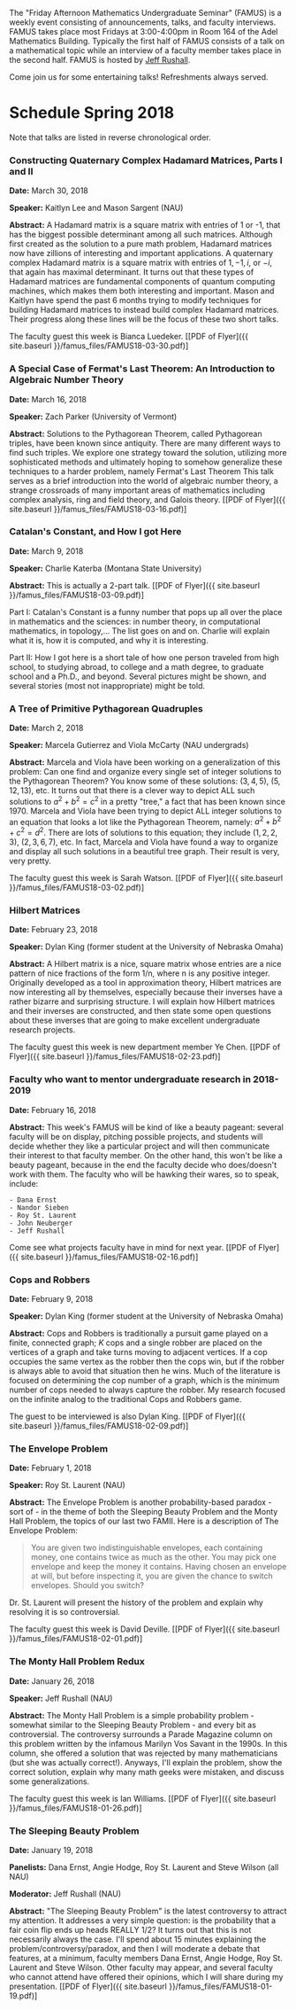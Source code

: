 The "Friday Afternoon Mathematics Undergraduate Seminar" (FAMUS) is a weekly event consisting of announcements, talks, and faculty interviews.  FAMUS takes place most Fridays at 3:00-4:00pm in Room 164 of the Adel Mathematics Building.  Typically the first half of FAMUS consists of a talk on a mathematical topic while an interview of a faculty member takes place in the second half. FAMUS is hosted by [Jeff Rushall](https://nau.edu/cefns/natsci/math/directory-full-time/rushall-jeff/).

Come join us for some entertaining talks!  Refreshments always served.

# Schedule Spring 2018 #

Note that talks are listed in reverse chronological order.

### Constructing Quaternary Complex Hadamard Matrices, Parts I and II

**Date:** March 30, 2018

**Speaker:** Kaitlyn Lee and Mason Sargent (NAU)

**Abstract:** A Hadamard matrix is a square matrix with entries of 1 or -1, that has the biggest possible determinant among all such matrices.  Although first created as the solution to a pure math problem, Hadamard matrices now have zillions of interesting and important applications.  A quaternary complex Hadamard matrix is a square matrix with entries of $1, -1, i$, or $-i$, that again has maximal determinant.  It turns out that these types of Hadamard matrices are fundamental components of quantum computing machines, which makes them both interesting and important.  Mason and Kaitlyn have spend the past 6 months trying to modify techniques for building Hadamard matrices to instead build complex Hadamard matrices.  Their progress along these lines will be the focus of these two short talks.  

The faculty guest this week is Bianca Luedeker.  [[PDF of Flyer]({{ site.baseurl }}/famus_files/FAMUS18-03-30.pdf)]

### A Special Case of Fermat's Last Theorem: An Introduction to Algebraic Number Theory

**Date:** March 16, 2018

**Speaker:** Zach Parker (University of Vermont)

**Abstract:** Solutions to the Pythagorean Theorem, called Pythagorean triples, have been known since antiquity.  There are many different ways to find such triples. We explore one strategy toward the solution, utilizing more sophisticated methods and ultimately hoping to somehow generalize these techniques to a harder problem, namely Fermat's Last Theorem  This talk serves as a brief introduction into the world of algebraic number theory, a strange crossroads of many important areas of mathematics including complex analysis, ring and field theory, and Galois theory.   [[PDF of Flyer]({{ site.baseurl }}/famus_files/FAMUS18-03-16.pdf)]

### Catalan's Constant, and How I got Here

**Date:** March 9, 2018

**Speaker:** Charlie Katerba (Montana State University)

**Abstract:** This is actually a 2-part talk.  [[PDF of Flyer]({{ site.baseurl }}/famus_files/FAMUS18-03-09.pdf)]

Part I: Catalan's Constant is a funny number that pops up all over the place in mathematics and the sciences: in number theory, in computational mathematics, in topology,... The list goes on and on.  Charlie will explain what it is, how it is computed, and why it is interesting.  

Part II: How I got here is a short tale of how one person traveled from high school, to studying abroad, to college and a math degree, to graduate school and a Ph.D., and beyond.  Several pictures might be shown, and several stories (most not inappropriate) might be told.  

### A Tree of Primitive Pythagorean Quadruples ###

**Date:** March 2, 2018

**Speaker:** Marcela Gutierrez and Viola McCarty (NAU undergrads)

**Abstract:**  Marcela and Viola have been working on a generalization of this problem: Can one find and organize every single set of integer solutions to the Pythagorean Theorem?  You know some of these solutions: $(3,4,5)$, $(5,12,13)$, etc.  It turns out that there is a clever way to depict ALL such solutions to $a^2 + b^2 = c^2$ in a pretty "tree," a fact that has been known since 1970.  Marcela and Viola have been trying to depict ALL integer solutions to an equation that looks a lot like the Pythagorean Theorem, namely: $a^2 + b^2 + c^2 = d^2$. There are lots of solutions to this equation; they include $(1,2,2,3)$, $(2,3,6,7)$, etc.  In fact, Marcela and Viola have found a way to organize and display all such solutions in a beautiful tree graph.  Their result is very, very pretty.

The faculty guest this week is Sarah Watson.  [[PDF of Flyer]({{ site.baseurl }}/famus_files/FAMUS18-03-02.pdf)]

### Hilbert Matrices ###

**Date:** February 23, 2018

**Speaker:** Dylan King (former student at the University of Nebraska Omaha)

**Abstract:**  A Hilbert matrix is a nice, square matrix whose entries are a nice pattern of nice fractions of the form 1/n, where n is any positive integer.  Originally developed as a tool in approximation theory, Hilbert matrices are now interesting all by themselves, especially because their inverses have a rather bizarre and surprising structure.  I will explain how Hilbert matrices and their inverses are constructed, and then state some open questions about these inverses that are going to make excellent undergraduate research projects.

The faculty guest this week is new department member Ye Chen.  [[PDF of Flyer]({{ site.baseurl }}/famus_files/FAMUS18-02-23.pdf)]

### Faculty who want to mentor undergraduate research in 2018-2019  ###

**Date:** February 16, 2018

**Abstract:** This week's FAMUS will be kind of like a beauty pageant: several faculty will be on display, pitching possible projects, and students will decide whether they like a particular project and will then communicate their interest to that faculty member.  On the other hand, this won't be like a beauty pageant, because in the end the faculty decide who does/doesn't work with them.  The faculty who will be hawking their wares, so to speak, include:

    - Dana Ernst
    - Nandor Sieben
    - Roy St. Laurent
    - John Neuberger
    - Jeff Rushall

Come see what projects faculty have in mind for next year.  [[PDF of Flyer]({{ site.baseurl }}/famus_files/FAMUS18-02-16.pdf)]

### Cops and Robbers  ###

**Date:** February 9, 2018

**Speaker:** Dylan King (former student at the University of Nebraska Omaha)

**Abstract:**  Cops and Robbers is traditionally a pursuit game played on a finite, connected graph; $K$ cops and a single robber are placed on the vertices of a graph and take turns moving to adjacent vertices.  If a cop occupies the same vertex as the robber then the cops win, but if the robber is always able to avoid that situation then he wins.  Much of the literature is focused on determining the cop number of a graph, which is the minimum number of cops needed to always capture the robber.  My research focused on the infinite analog to the traditional Cops and Robbers game.

The guest to be interviewed is also Dylan King.  [[PDF of Flyer]({{ site.baseurl }}/famus_files/FAMUS18-02-09.pdf)]

### The Envelope Problem  ###

**Date:** February 1, 2018

**Speaker:** Roy St. Laurent (NAU)

**Abstract:**  The Envelope Problem is another probability-based paradox - sort of - in the theme of both the Sleeping Beauty Problem and the Monty Hall Problem, the topics of our last two FAMII.  Here is a description of The Envelope Problem:

> You are given two indistinguishable envelopes, each containing money, one contains twice as much as the other. You may pick one envelope and keep the money it contains.  Having chosen an envelope at will, but before inspecting it, you are given the chance to switch envelopes. Should you switch?

Dr. St. Laurent will present the history of the problem and explain why resolving it is so controversial.

The faculty guest this week is David Deville.  [[PDF of Flyer]({{ site.baseurl }}/famus_files/FAMUS18-02-01.pdf)]

### The Monty Hall Problem Redux  ###

**Date:** January 26, 2018

**Speaker:** Jeff Rushall (NAU)

**Abstract:**  The Monty Hall Problem is a simple probability problem - somewhat similar to the Sleeping Beauty Problem - and every bit as controversial.  The controversy surrounds a Parade Magazine column on this problem written by the infamous Marilyn Vos Savant in the 1990s.  In this column, she offered a solution that was rejected by many mathematicians (but she was actually correct!).  Anyways, I'll explain the problem, show the correct solution, explain why many math geeks were mistaken, and discuss some generalizations.

The faculty guest this week is Ian Williams.  [[PDF of Flyer]({{ site.baseurl }}/famus_files/FAMUS18-01-26.pdf)]

###  The Sleeping Beauty Problem  ###

**Date:** January 19, 2018

**Panelists:** Dana Ernst, Angie Hodge, Roy St. Laurent and Steve Wilson (all NAU)

**Moderator:** Jeff Rushall (NAU)

**Abstract:** "The Sleeping Beauty Problem" is the latest controversy to attract my attention.  It addresses a very simple question: is the probability that a fair coin flip ends up heads REALLY 1/2?  It turns out that this is not necessarily always the case.  I'll spend about 15 minutes explaining the problem/controversy/paradox, and then I will moderate a debate that features, at a minimum, faculty members Dana Ernst, Angie Hodge, Roy St. Laurent and Steve Wilson.  Other faculty may appear, and several faculty who cannot attend have offered their opinions, which I will share during my presentation.  [[PDF of Flyer]({{ site.baseurl }}/famus_files/FAMUS18-01-19.pdf)]

<!-- ###  Cantor, Sierpinski, and Menger Madness  ###

**Date:** December 1, 2017

**Speaker:** Jeff Rushall (NAU)

**Abstract:**  This week's topic is intriguing and based on the following questions:

  1. Is it possible to remove all points from the interval [0, 1] and have anything left?
  2. Is it possible to remove all points from the unit square and have anything left?
  3. Is it possible to remove all points from the unit cube and have anything left?

The answer to all three questions is YES.  And for the record, what is left is very, very bizarre.  And for the record, what is left is going to be discussed and investigated by the NAU Math Club next spring!  (They are going to build a partially-constructed Menger sponge.) After the talk, there will be no faculty guest interview.  Instead, we will watch 2 short and informative videos about one of the aforementioned bizarre objects.  [[PDF of Flyer]({{ site.baseurl }}/famus_files/FAMUS17-12-01.pdf)]

###  Should you consider graduate school in Math/Stat/Math Ed?  ###

**Date:** November 17, 2017

**Speaker:** Terry Blows (NAU) and a few current/former NAU grad students in Math/Stat/Math Ed

**Abstract:**  The talk will focus on this question: Why should YOU consider grad school in math, statistics or math education? After the talk, PIZZA WILL BE SERVED.  There is no faculty guest this week. Instead, PIZZA WILL BE SERVED.  All are welcome to attend!   [[PDF of Flyer]({{ site.baseurl }}/famus_files/FAMUS17-11-17.pdf)]

### Julia Sets (a.k.a. Complex Numbers in Motion) (a.k.a. Repeating Yourself Isn't Always a Bad Thing)  ###

**Date:** November 3, 2017

**Speaker:** Matt Fahy (NAU)

**Abstract:**  Complex numbers move around in interesting ways when subject to (even pretty simple) operations.  I will use a series of visualizations to investigate the motion of sets of complex numbers under certain functions and show how such investigation can result in famously strange geometric objects.

The faculty guest this week is, not surprisingly, Matt Fahy.  [[PDF of Flyer]({{ site.baseurl }}/famus_files/FAMUS17-11-03.pdf)]

### The ubiquitous Catalan numbers, part 2 ###

**Date:** October 27, 2017

**Speaker:** [Dana C. Ernst](http://danaernst.com) (NAU)

**Abstract:**  In last week's episode, we introduced the Catalan numbers and explored a few collections of objects that were counted by the Catalan numbers.  In this episode, we will start by reviewing what we covered last week and then play with a few more collections of objects, each of which is counted by the Catalan numbers.  Attendance at last week's talk not required.

The faculty guest is Bahattin Yildiz, our new professor of mathematics.  [[PDF of Flyer]({{ site.baseurl }}/famus_files/FAMUS17-10-27.pdf)]

### The ubiquitous Catalan numbers ###

**Date:** October 20, 2017

**Speaker:** [Dana C. Ernst](http://danaernst.com) (NAU)

**Abstract:** In this talk, we will discuss my favorite sequence of numbers: the Catalan numbers.  The Catalan numbers are a sequence of natural numbers that crop up with surprising frequency in counting problems. The first few numbers in the sequence are 1, 1, 2, 5, 14, 42, 132.  After a brief history of the sequence, we will take a tour of several collections of objects, each of which is counted by the Catalan numbers. Our exploration will provide an introduction to a field of mathematics called enumerative combinatorics.

The faculty guest is Angie Hodge, our new professor of mathematics education.  [[PDF of Flyer]({{ site.baseurl }}/famus_files/FAMUS17-10-20.pdf)]

### The Cannonball Problem ###

**Date:** October 13, 2017

**Speaker:** Jeff Rushall (NAU)

**Abstract:** The Cannonball Problem is the search for the magic number of cannonballs that can be both stacked into a perfectly-shaped square pyramid AND be laid out on the ground as a perfect square.  The problem goes back centuries, and the full tale includes talk of the Ancient Greeks, snowflakes and pirates.

The faculty guest is [Nandor Sieben](http://jan.ucc.nau.edu/ns46/).  [[PDF of Flyer]({{ site.baseurl }}/famus_files/FAMUS17-10-13.pdf)]

### Topological Quantum Computation: On Classification of Low-Dimensional Irreducible Representations of B5 ###

**Date:** October 6, 2017

**Speaker:** Etude Oneel-Judy (NAU undergrad)

**Abstract:** The design for a topological quantum computer is based on anyon braiding. It uses topology to protect quantum information against decoherence. We may model the space-time trajectory of a system of $n$ anyons with the $n$-strand braid group $B_n$. Storing and manipulating information in the representation spaces of $B_n$ is the foundation of Topological Quantum Computation. I developed an algorithm that allowed the classification of the unitarizable representations with dimension 5 or less for the braid group $B_5$.

The faculty guest is Ellie Kennedy.  [[PDF of Flyer]({{ site.baseurl }}/famus_files/FAMUS17-10-06.pdf)]

### Famous Mathematical Blunders ###

**Date:** September 29, 2017

**Speaker:** Jeff Rushall (NAU)

**Abstract:** This talk will present some moments in mathematical history where some well-known mathematicians made some semi-embarrassing mistakes while trying to solve some well-known problems.  It's a bit of history, a bit of comedy, and is intended to be both fun and enlightening.

The faculty guest is Sal Vera.  [[PDF of Flyer]({{ site.baseurl }}/famus_files/FAMUS17-09-29.pdf)]

### Gauss' Circle Problem ###

**Date:** September 22, 2017

**Speaker:** Jeff Rushall (NAU)

**Abstract:** This talk focuses on a famous puzzle first investigated by Gauss: counting the number of integer lattice points that lie inside a circle of radius "r" centered at the origin.  Much is known about this problem, but there are still some unanswered questions involving the preciseness of the formulas used for estimating the number of such points.

The faculty guest this week is [Dr. Dana Ernst](http://danaernst.com).  [[PDF of Flyer]({{ site.baseurl }}/famus_files/FAMUS17-09-22.pdf)]

### Fermat Primes ###

**Date:** September 15, 2017

**Speaker:** Jeff Rushall (NAU)

**Abstract:** I will talk explain a curious piece of mathematical history - namely, the discovery of a special set of prime numbers that are now known as Fermat primes - and what their discoverer, Pierre de Fermat, got right and what he got wrong.  I will also explain why Fermat primes are still interesting today.

The faculty guest this week is Dr. Terry Crites, who is our current department chair.  [[PDF of Flyer]({{ site.baseurl }}/famus_files/FAMUS17-09-15.pdf)]

### What did I do this summer? ###

**Date:** September 8, 2017

**Speaker:** Jeff Rushall (NAU)

**Abstract:** I will talk about the math I did, the traveling I did (to some semi-exotic places), and show you some really neat pictures (involving both math and traveling).

The faculty guest this week is Amy Rushall, who (among many other very important things) happens to be the new Academic Director of the Lumberjack Math Center.  [[PDF of Flyer]({{ site.baseurl }}/famus_files/FAMUS17-09-08.pdf)] -->
